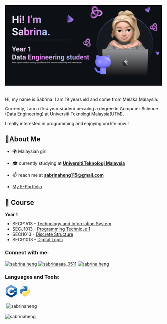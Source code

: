 <h1>
<p align="center">
<img width=”200” height=”200” src="https://github.com/SabrinaHeng/SabrinaHeng/blob/main/Make%20your%20README.png" alt=”my banner”>
</p>
</h1>
Hi, my name is Sabrina. I am 19 years old and come from Melaka,Malaysia.

Currently, I am a first year student persuing a degree in Computer Science (Data Engineering) at Universiti Teknologi Malaysia(UTM).

I really interested in programming and enjoying uni life now !

<h2>💁About Me  </h2>

- 🌍 Malaysian girl

- 🎓 currently studying at [**Universiti Teknologi Malaysia**](https://www.utm.my/)

- 📫 reach me at **sabrinaheng115@gmail.com**

- [My E-Portfolio](https://sabrinaheng.github.io/index.html)

<h2>🌱 Course </h2>

**Year 1**
* SECP1513 - [Technology and Information System](https://github.com/SabrinaHeng/Technology-Information-System.git)
* SECJ1013 - [Programming Technique 1](https://github.com/SabrinaHeng/Programming-Technique-1.git)
* SECI1013 - [Discrete Structure](https://github.com/SabrinaHeng/Discrete-Structure.git)
* SECR1013 - [Digital Logic](https://github.com/SabrinaHeng/Digital-Logic.git)

<h3 align="left">Connect with me:</h3>
<p align="left">
<a href="https://fb.com/sabrina.heng.14" target="blank"><img align="center" src="https://raw.githubusercontent.com/rahuldkjain/github-profile-readme-generator/master/src/images/icons/Social/facebook.svg" alt="sabrina heng" height="30" width="40" /></a>
<a href="https://instagram.com/sabrinaaaa_0511" target="blank"><img align="center" src="https://raw.githubusercontent.com/rahuldkjain/github-profile-readme-generator/master/src/images/icons/Social/instagram.svg" alt="sabrinaaaa_0511" height="30" width="40" /></a>
<a href="https://linkedin.com/in/sabrina-heng-408398243/" target="blank"><img align="center" src="https://raw.githubusercontent.com/rahuldkjain/github-profile-readme-generator/master/src/images/icons/Social/linked-in-alt.svg" alt="sabrina heng" height="30" width="40" /></a>
</p>

<h3 align="left">Languages and Tools:</h3>
<p align="left"> <a href="https://www.w3schools.com/cpp/" target="_blank" rel="noreferrer"> <img src="https://raw.githubusercontent.com/devicons/devicon/master/icons/cplusplus/cplusplus-original.svg" alt="cplusplus" width="40" height="40"/> </a> <a href="https://www.python.org" target="_blank" rel="noreferrer"> <img src="https://raw.githubusercontent.com/devicons/devicon/master/icons/python/python-original.svg" alt="python" width="40" height="40"/> </a> </p>

<p>&nbsp;<img align="center" src="https://github-readme-stats.vercel.app/api?username=sabrinaheng&show_icons=true&locale=en" alt="sabrinaheng" /></p>

<p><img align="center" src="https://github-readme-streak-stats.herokuapp.com/?user=sabrinaheng&" alt="sabrinaheng" /></p>
